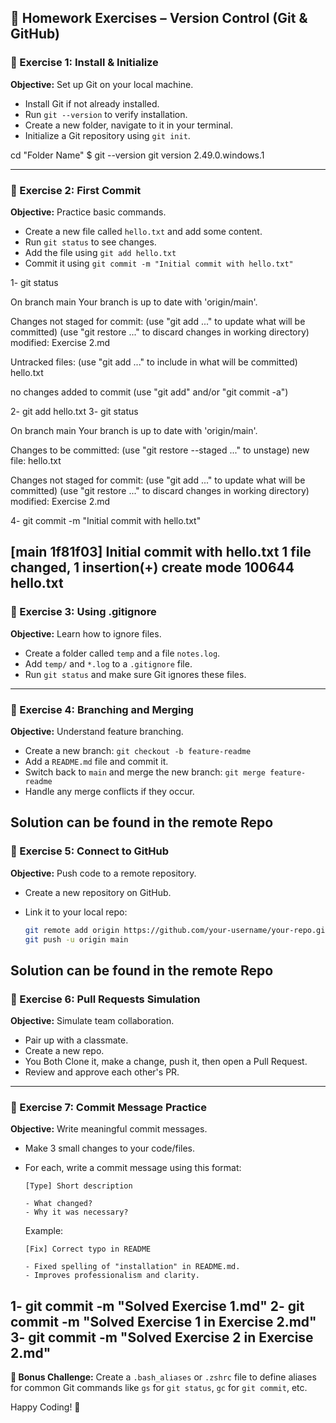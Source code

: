 ## 📝 Homework Exercises – Version Control (Git & GitHub)

### 📌 Exercise 1: Install & Initialize

**Objective:** Set up Git on your local machine.

- Install Git if not already installed.
- Run `git --version` to verify installation.
- Create a new folder, navigate to it in your terminal.
- Initialize a Git repository using `git init`.

cd "Folder Name"
$ git --version
git version 2.49.0.windows.1

---

### 📌 Exercise 2: First Commit

**Objective:** Practice basic commands.

- Create a new file called `hello.txt` and add some content.
- Run `git status` to see changes.
- Add the file using `git add hello.txt`
- Commit it using `git commit -m "Initial commit with hello.txt"`

1- git status

On branch main
Your branch is up to date with 'origin/main'.

Changes not staged for commit:
  (use "git add <file>..." to update what will be committed)
  (use "git restore <file>..." to discard changes in working directory)
        modified:   Exercise 2.md

Untracked files:
  (use "git add <file>..." to include in what will be committed)
        hello.txt

no changes added to commit (use "git add" and/or "git commit -a")

2- git add hello.txt
3- git status

On branch main
Your branch is up to date with 'origin/main'.

Changes to be committed:
  (use "git restore --staged <file>..." to unstage)
        new file:   hello.txt

Changes not staged for commit:
  (use "git add <file>..." to update what will be committed)
  (use "git restore <file>..." to discard changes in working directory)
        modified:   Exercise 2.md

4- git commit -m "Initial commit with hello.txt"

[main 1f81f03] Initial commit with hello.txt
 1 file changed, 1 insertion(+)
 create mode 100644 hello.txt
---

### 📌 Exercise 3: Using .gitignore

**Objective:** Learn how to ignore files.

- Create a folder called `temp` and a file `notes.log`.
- Add `temp/` and `*.log` to a `.gitignore` file.
- Run `git status` and make sure Git ignores these files.

---

### 📌 Exercise 4: Branching and Merging

**Objective:** Understand feature branching.

- Create a new branch: `git checkout -b feature-readme`
- Add a `README.md` file and commit it.
- Switch back to `main` and merge the new branch: `git merge feature-readme`
- Handle any merge conflicts if they occur.

Solution can be found in the remote Repo
---

### 📌 Exercise 5: Connect to GitHub

**Objective:** Push code to a remote repository.

- Create a new repository on GitHub.
- Link it to your local repo:

  ```bash
  git remote add origin https://github.com/your-username/your-repo.git
  git push -u origin main
  ```

Solution can be found in the remote Repo
---

### 📌 Exercise 6: Pull Requests Simulation

**Objective:** Simulate team collaboration.

- Pair up with a classmate.
- Create a new repo.
- You Both Clone it, make a change, push it, then open a Pull Request.
- Review and approve each other's PR.

---

### 📌 Exercise 7: Commit Message Practice

**Objective:** Write meaningful commit messages.

- Make 3 small changes to your code/files.
- For each, write a commit message using this format:

  ```
  [Type] Short description

  - What changed?
  - Why it was necessary?
  ```

  Example:

  ```
  [Fix] Correct typo in README

  - Fixed spelling of "installation" in README.md.
  - Improves professionalism and clarity.
  ```

1- git commit -m "Solved Exercise 1.md"
2- git commit -m "Solved Exercise 1 in Exercise 2.md"
3- git commit -m "Solved Exercise 2 in Exercise 2.md"
---

**💬 Bonus Challenge:** Create a `.bash_aliases` or `.zshrc` file to define aliases for common Git commands like `gs` for `git status`, `gc` for `git commit`, etc.

Happy Coding! 🚀
